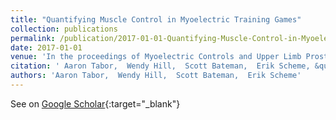 ```yaml
---
title: "Quantifying Muscle Control in Myoelectric Training Games"
collection: publications
permalink: /publication/2017-01-01-Quantifying-Muscle-Control-in-Myoelectric-Training-Games
date: 2017-01-01
venue: 'In the proceedings of Myoelectric Controls and Upper Limb Prosthetics Symposium'
citation: ' Aaron Tabor,  Wendy Hill,  Scott Bateman,  Erik Scheme, &quot;Quantifying Muscle Control in Myoelectric Training Games.&quot; In the proceedings of Myoelectric Controls and Upper Limb Prosthetics Symposium, 2017.'
authors: 'Aaron Tabor,  Wendy Hill,  Scott Bateman,  Erik Scheme'
---
```

See on [Google Scholar](https://scholar.google.com/scholar?q=Quantifying+Muscle+Control+in+Myoelectric+Training+Games){:target="_blank"}